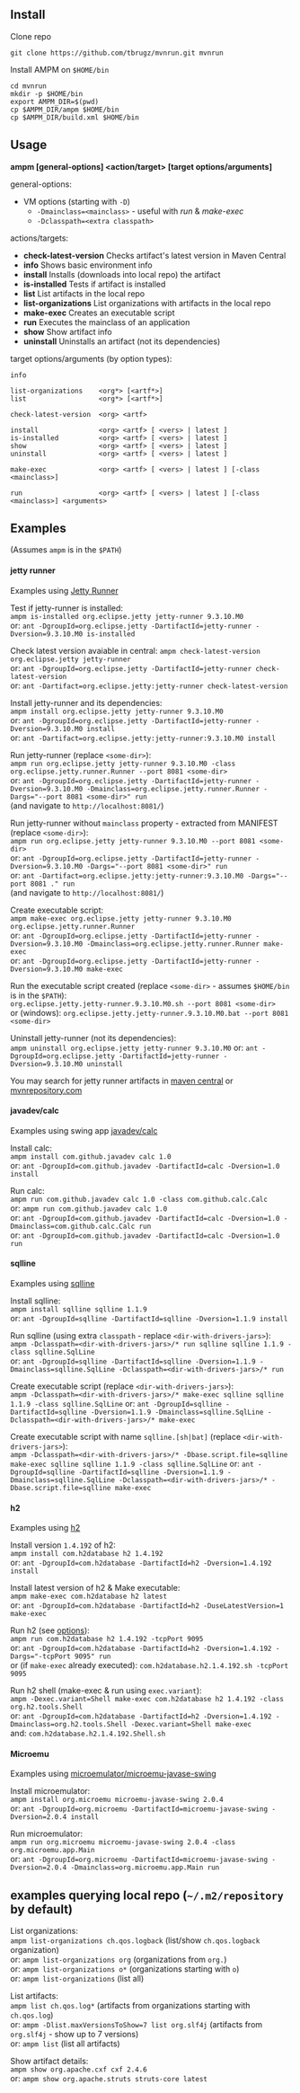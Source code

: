 
Install
-------

Clone repo

```
git clone https://github.com/tbrugz/mvnrun.git mvnrun
```

Install AMPM on `$HOME/bin`

```
cd mvnrun
mkdir -p $HOME/bin
export AMPM_DIR=$(pwd)
cp $AMPM_DIR/ampm $HOME/bin
cp $AMPM_DIR/build.xml $HOME/bin
```

Usage
-----

**ampm [general-options] <action/target> [target options/arguments]**

general-options:

* VM options (starting with `-D`)
  * `-Dmainclass=<mainclass>` - useful with *run* & *make-exec*
  * `-Dclasspath=<extra classpath>`

actions/targets:

* **check-latest-version**  Checks artifact's latest version in Maven Central
* **info**                  Shows basic environment info
* **install**               Installs (downloads into local repo) the artifact
* **is-installed**          Tests if artifact is installed
* **list**                  List artifacts in the local repo
* **list-organizations**    List organizations with artifacts in the local repo
* **make-exec**             Creates an executable script
* **run**                   Executes the mainclass of an application
* **show**                  Show artifact info
* **uninstall**             Uninstalls an artifact (not its dependencies)

target options/arguments (by option types):

 `info`

 `list-organizations    <org*> [<artf*>]`  
 `list                  <org*> [<artf*>]`

 `check-latest-version  <org> <artf>`

 `install               <org> <artf> [ <vers> | latest ]`  
 `is-installed          <org> <artf> [ <vers> | latest ]`  
 `show                  <org> <artf> [ <vers> | latest ]`  
 `uninstall             <org> <artf> [ <vers> | latest ]`

 `make-exec             <org> <artf> [ <vers> | latest ] [-class <mainclass>]`

 `run                   <org> <artf> [ <vers> | latest ] [-class <mainclass>] <arguments>`


Examples
--------
(Assumes `ampm` is in the `$PATH`)

#### jetty runner

Examples using [Jetty Runner](http://www.eclipse.org/jetty/documentation/9.3.9.v20160517/runner.html)

Test if jetty-runner is installed:  
`ampm is-installed org.eclipse.jetty jetty-runner 9.3.10.M0`  
or: `ant -DgroupId=org.eclipse.jetty -DartifactId=jetty-runner -Dversion=9.3.10.M0 is-installed`

Check latest version avaiable in central:
`ampm check-latest-version org.eclipse.jetty jetty-runner`  
or: `ant -DgroupId=org.eclipse.jetty -DartifactId=jetty-runner check-latest-version`  
or: `ant -Dartifact=org.eclipse.jetty:jetty-runner check-latest-version`

Install jetty-runner and its dependencies:  
`ampm install org.eclipse.jetty jetty-runner 9.3.10.M0`  
or: `ant -DgroupId=org.eclipse.jetty -DartifactId=jetty-runner -Dversion=9.3.10.M0 install`  
or: `ant -Dartifact=org.eclipse.jetty:jetty-runner:9.3.10.M0 install`

Run jetty-runner (replace `<some-dir>`):  
`ampm run org.eclipse.jetty jetty-runner 9.3.10.M0 -class org.eclipse.jetty.runner.Runner --port 8081 <some-dir>`  
or: `ant -DgroupId=org.eclipse.jetty -DartifactId=jetty-runner -Dversion=9.3.10.M0 -Dmainclass=org.eclipse.jetty.runner.Runner -Dargs="--port 8081 <some-dir>" run`  
(and navigate to `http://localhost:8081/`)

Run jetty-runner without `mainclass` property - extracted from MANIFEST (replace `<some-dir>`):  
`ampm run org.eclipse.jetty jetty-runner 9.3.10.M0 --port 8081 <some-dir>`  
or: `ant -DgroupId=org.eclipse.jetty -DartifactId=jetty-runner -Dversion=9.3.10.M0 -Dargs="--port 8081 <some-dir>" run`  
or: `ant -Dartifact=org.eclipse.jetty:jetty-runner:9.3.10.M0 -Dargs="--port 8081 ." run`  
(and navigate to `http://localhost:8081/`)

Create executable script:  
`ampm make-exec org.eclipse.jetty jetty-runner 9.3.10.M0 org.eclipse.jetty.runner.Runner`  
or: `ant -DgroupId=org.eclipse.jetty -DartifactId=jetty-runner -Dversion=9.3.10.M0 -Dmainclass=org.eclipse.jetty.runner.Runner make-exec`  
or: `ant -DgroupId=org.eclipse.jetty -DartifactId=jetty-runner -Dversion=9.3.10.M0 make-exec`

Run the executable script created (replace `<some-dir>` - assumes `$HOME/bin` is in the `$PATH`):  
`org.eclipse.jetty.jetty-runner.9.3.10.M0.sh --port 8081 <some-dir>`  
or (windows): `org.eclipse.jetty.jetty-runner.9.3.10.M0.bat --port 8081 <some-dir>`

Uninstall jetty-runner (not its dependencies):  
`ampm uninstall org.eclipse.jetty jetty-runner 9.3.10.M0`
or: `ant -DgroupId=org.eclipse.jetty -DartifactId=jetty-runner -Dversion=9.3.10.M0 uninstall`

You may search for jetty runner artifacts in
[maven central](http://search.maven.org/#search%7Cgav%7C1%7Cg%3A%22org.eclipse.jetty%22%20AND%20a%3A%22jetty-runner%22)
or [mvnrepository.com](http://mvnrepository.com/artifact/org.eclipse.jetty/jetty-runner)

#### javadev/calc

Examples using swing app [javadev/calc](https://github.com/javadev/calc)

Install calc:  
`ampm install com.github.javadev calc 1.0`  
or: `ant -DgroupId=com.github.javadev -DartifactId=calc -Dversion=1.0 install`

Run calc:  
`ampm run com.github.javadev calc 1.0 -class com.github.calc.Calc`  
or: `ampm run com.github.javadev calc 1.0`  
or: `ant -DgroupId=com.github.javadev -DartifactId=calc -Dversion=1.0 -Dmainclass=com.github.calc.Calc run`  
or: `ant -DgroupId=com.github.javadev -DartifactId=calc -Dversion=1.0 run`

#### sqlline

Examples using [sqlline](https://github.com/julianhyde/sqlline)

Install sqlline:  
`ampm install sqlline sqlline 1.1.9`  
or: `ant -DgroupId=sqlline -DartifactId=sqlline -Dversion=1.1.9 install`

Run sqlline (using extra `classpath` - replace `<dir-with-drivers-jars>`):  
`ampm -Dclasspath=<dir-with-drivers-jars>/* run sqlline sqlline 1.1.9 -class sqlline.SqlLine`  
or: `ant -DgroupId=sqlline -DartifactId=sqlline -Dversion=1.1.9 -Dmainclass=sqlline.SqlLine -Dclasspath=<dir-with-drivers-jars>/* run`

Create executable script (replace `<dir-with-drivers-jars>`):  
`ampm -Dclasspath=<dir-with-drivers-jars>/* make-exec sqlline sqlline 1.1.9 -class sqlline.SqlLine`
or: `ant -DgroupId=sqlline -DartifactId=sqlline -Dversion=1.1.9 -Dmainclass=sqlline.SqlLine -Dclasspath=<dir-with-drivers-jars>/* make-exec`

Create executable script with name `sqlline.[sh|bat]` (replace `<dir-with-drivers-jars>`):  
`ampm -Dclasspath=<dir-with-drivers-jars>/* -Dbase.script.file=sqlline make-exec sqlline sqlline 1.1.9 -class sqlline.SqlLine`
or: `ant -DgroupId=sqlline -DartifactId=sqlline -Dversion=1.1.9 -Dmainclass=sqlline.SqlLine -Dclasspath=<dir-with-drivers-jars>/* -Dbase.script.file=sqlline make-exec`

#### h2

Examples using [h2](http://www.h2database.com/)

Install version `1.4.192` of h2:  
`ampm install com.h2database h2 1.4.192`  
or: `ant -DgroupId=com.h2database -DartifactId=h2 -Dversion=1.4.192 install`

Install latest version of h2 & Make executable:  
`ampm make-exec com.h2database h2 latest`  
or: `ant -DgroupId=com.h2database -DartifactId=h2 -DuseLatestVersion=1 make-exec`

Run h2 (see [options](http://www.h2database.com/javadoc/org/h2/tools/Server.html#main_String...)):  
`ampm run com.h2database h2 1.4.192 -tcpPort 9095`  
or: `ant -DgroupId=com.h2database -DartifactId=h2 -Dversion=1.4.192 -Dargs="-tcpPort 9095" run`  
or (if `make-exec` already executed): `com.h2database.h2.1.4.192.sh -tcpPort 9095`

Run h2 shell (make-exec & run using `exec.variant`):  
`ampm -Dexec.variant=Shell make-exec com.h2database h2 1.4.192 -class org.h2.tools.Shell`  
or: `ant -DgroupId=com.h2database -DartifactId=h2 -Dversion=1.4.192 -Dmainclass=org.h2.tools.Shell -Dexec.variant=Shell make-exec`  
and: `com.h2database.h2.1.4.192.Shell.sh`

#### Microemu

Examples using [microemulator/microemu-javase-swing](https://github.com/tisoft/microemu/tree/master/microemulator/microemu-javase-swing)

Install microemulator:  
`ampm install org.microemu microemu-javase-swing 2.0.4`  
or: `ant -DgroupId=org.microemu -DartifactId=microemu-javase-swing -Dversion=2.0.4 install`

Run microemulator:  
`ampm run org.microemu microemu-javase-swing 2.0.4 -class org.microemu.app.Main`  
or: `ant -DgroupId=org.microemu -DartifactId=microemu-javase-swing -Dversion=2.0.4 -Dmainclass=org.microemu.app.Main run`


examples querying local repo (`~/.m2/repository` by default)
------

List organizations:  
`ampm list-organizations ch.qos.logback` (list/show `ch.qos.logback` organization)  
or: `ampm list-organizations org` (organizations from `org.`)  
or: `ampm list-organizations o*` (organizations starting with `o`)  
or: `ampm list-organizations` (list all)

List artifacts:  
`ampm list ch.qos.log*` (artifacts from organizations starting with `ch.qos.log`)  
or: `ampm -Dlist.maxVersionsToShow=7 list org.slf4j` (artifacts from `org.slf4j` - show up to 7 versions)  
or: `ampm list` (list all artifacts)

Show artifact details:  
`ampm show org.apache.cxf cxf 2.4.6`  
or: `ampm show org.apache.struts struts-core latest`
